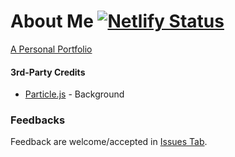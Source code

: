 # About Me [![Netlify Status](https://api.netlify.com/api/v1/badges/6ed1b6c7-d083-4284-aed9-ef8f9b2df98e/deploy-status)](https://app.netlify.com/sites/jhdcruz/deploys)
[A Personal Portfolio](https://jhdcruz.github.io/)

#### 3rd-Party Credits
 - [Particle.js](https://github.com/VincentGarreau/particles.js/blob/master/LICENSE.md) - Background

### Feedbacks
Feedback are welcome/accepted in [Issues Tab](https://github.com/jhdcruz/jhdcruz.github.io/issues).
